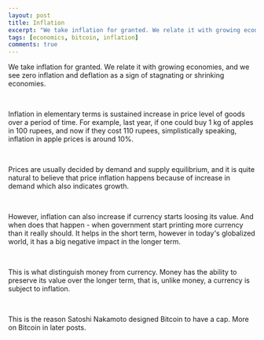 ```yaml
---
layout: post
title: Inflation
excerpt: "We take inflation for granted. We relate it with growing economies, and..."
tags: [economics, bitcoin, inflation]
comments: true
---
```

We take inflation for granted. We relate it with growing economies, and we see zero inflation and deflation as a sign of stagnating or shrinking economies.

<br />

Inflation in elementary terms is sustained increase in price level of goods over a period of time. For example, last year, if one could buy 1 kg of apples in 100 rupees, and now if they cost 110 rupees, simplistically speaking, inflation in apple prices is around 10%.

<br />

Prices are usually decided by demand and supply equilibrium, and it is quite natural to believe that price inflation happens because of increase in demand which also indicates growth.

<br />

However, inflation can also increase if currency starts loosing its value. And when does that happen - when government start printing more currency than it really should. It helps in the short term, however in today's globalized world, it has a big negative impact in the longer term.

<br />

This is what distinguish money from currency. Money has the ability to preserve its value over the longer term, that is, unlike money, a currency is subject to inflation.

<br />

This is the reason Satoshi Nakamoto designed Bitcoin to have a cap. More on Bitcoin in later posts.
